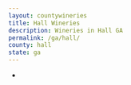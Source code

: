 ```yaml
---
layout: countywineries
title: Hall Wineries
description: Wineries in Hall GA
permalink: /ga/hall/
county: hall
state: ga
---
```

-
